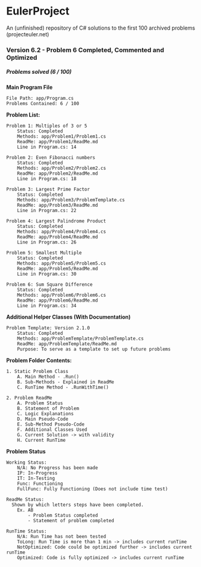 # EulerProject
An (unfinished) repository of C# solutions to the first 100 archived problems (projecteuler.net)

### Version 6.2 - Problem 6 Completed, Commented and Optimized
##### Problems solved (6 / 100)

**Main Program File**

    File Path: app/Program.cs
    Problems Contained: 6 / 100

**Problem List:**

    Problem 1: Multiples of 3 or 5
        Status: Completed
        Methods: app/Problem1/Problem1.cs
        ReadMe: app/Problem1/ReadMe.md  
        Line in Program.cs: 14
        
    Problem 2: Even Fibonacci numbers
        Status: Completed
        Methods: app/Problem2/Problem2.cs
        ReadMe: app/Problem2/ReadMe.md
        Line in Program.cs: 18

    Problem 3: Largest Prime Factor
        Status: Completed
        Methods: app/Problem3/ProblemTemplate.cs
        ReadMe: app/Problem3/ReadMe.md
        Line in Program.cs: 22

    Problem 4: Largest Palindrome Product
        Status: Completed
        Methods: app/Problem4/Problem4.cs
        ReadMe: app/Problem4/ReadMe.md
        Line in Program.cs: 26
    
    Problem 5: Smallest Multiple
        Status: Completed
        Methods: app/Problem5/Problem5.cs
        ReadMe: app/Problem5/ReadMe.md
        Line in Program.cs: 30

    Problem 6: Sum Square Difference
        Status: Completed
        Methods: app/Problem6/Problem6.cs
        ReadMe: app/Problem6/ReadMe.md
        Line in Program.cs: 34


 **Additional Helper Classes (With Documentation)**

    Problem Template: Version 2.1.0
        Status: Completed
        Methods: app/ProblemTemplate/ProblemTemplate.cs
        ReadMe: app/ProblemTemplate/ReadMe.md
        Purpose: To serve as a template to set up future problems


**Problem Folder Contents:**

    1. Static Problem Class
        A. Main Method - .Run()
        B. Sub-Methods - Explained in ReadMe
        C. RunTime Method - .RunWithTime()

    2. Problem ReadMe
        A. Problem Status
        B. Statement of Problem
        C. Logic Explanations
        D. Main Pseudo-Code
        E. Sub-Method Pseudo-Code
        F. Additional Classes Used
        G. Current Solution -> with validity
        H. Current RunTime


**Problem Status**   

    Working Status:
        N/A: No Progress has been made
        IP: In-Progress
        IT: In-Testing
        Func: Functioning
        FullFunc: Fully Functioning (Does not include time test)

    ReadMe Status:
      Shown by which letters steps have been completed.
        Ex. AB 
            - Problem Status completed
            - Statement of problem completed 

    RunTime Status:
        N/A: Run Time has not been tested
        ToLong: Run Time is more than 1 min -> includes current runTime
        NotOptimized: Code could be optimized further -> includes current runTime
        Optimized: Code is fully optimized -> includes current runTime


